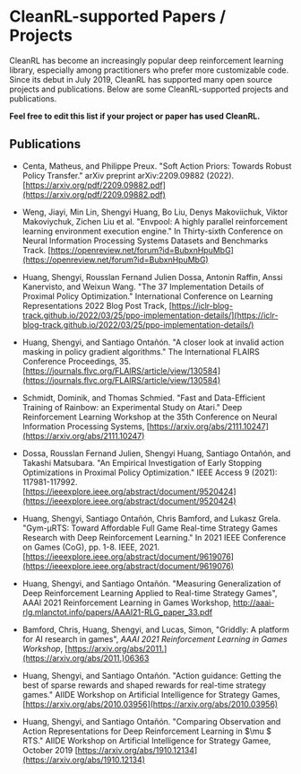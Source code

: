 # CleanRL-supported Papers / Projects

CleanRL has become an increasingly popular deep reinforcement learning library, especially among practitioners who prefer more customizable code. Since its debut in July 2019, CleanRL has supported many open source projects and publications. Below are some CleanRL-supported projects and publications.

**Feel free to edit this list if your project or paper has used CleanRL.**

## Publications

* Centa, Matheus, and Philippe Preux. "Soft Action Priors: Towards Robust Policy Transfer." arXiv preprint arXiv:2209.09882 (2022). [https://arxiv.org/pdf/2209.09882.pdf](https://arxiv.org/pdf/2209.09882.pdf)

* Weng, Jiayi, Min Lin, Shengyi Huang, Bo Liu, Denys Makoviichuk, Viktor Makoviychuk, Zichen Liu et al. "Envpool: A highly parallel reinforcement learning environment execution engine." In Thirty-sixth Conference on Neural Information Processing Systems Datasets and Benchmarks Track. [https://openreview.net/forum?id=BubxnHpuMbG](https://openreview.net/forum?id=BubxnHpuMbG)

* Huang, Shengyi, Rousslan Fernand Julien Dossa, Antonin Raffin, Anssi Kanervisto, and Weixun Wang. "The 37 Implementation Details of Proximal Policy Optimization." International Conference on Learning Representations 2022 Blog Post Track, [https://iclr-blog-track.github.io/2022/03/25/ppo-implementation-details/](https://iclr-blog-track.github.io/2022/03/25/ppo-implementation-details/)

* Huang, Shengyi, and Santiago Ontañón. "A closer look at invalid action masking in policy gradient algorithms." The International FLAIRS Conference Proceedings, 35. [https://journals.flvc.org/FLAIRS/article/view/130584](https://journals.flvc.org/FLAIRS/article/view/130584)

* Schmidt, Dominik, and Thomas Schmied. "Fast and Data-Efficient Training of Rainbow: an Experimental Study on Atari." Deep Reinforcement Learning Workshop at the 35th Conference on Neural Information Processing Systems, [https://arxiv.org/abs/2111.10247](https://arxiv.org/abs/2111.10247)


* Dossa, Rousslan Fernand Julien, Shengyi Huang, Santiago Ontañón, and Takashi Matsubara. "An Empirical Investigation of Early Stopping Optimizations in Proximal Policy Optimization." IEEE Access 9 (2021): 117981-117992. [https://ieeexplore.ieee.org/abstract/document/9520424](https://ieeexplore.ieee.org/abstract/document/9520424)

* Huang, Shengyi, Santiago Ontañón, Chris Bamford, and Lukasz Grela. "Gym-µRTS: Toward Affordable Full Game Real-time Strategy Games Research with Deep Reinforcement Learning." In 2021 IEEE Conference on Games (CoG), pp. 1-8. IEEE, 2021. [https://ieeexplore.ieee.org/abstract/document/9619076](https://ieeexplore.ieee.org/abstract/document/9619076)

* Huang, Shengyi, and Santiago Ontañón. "Measuring Generalization of Deep Reinforcement Learning Applied to Real-time Strategy Games", AAAI 2021 Reinforcement Learning in Games Workshop, http://aaai-rlg.mlanctot.info/papers/AAAI21-RLG_paper_33.pdf

* Bamford, Chris, Huang, Shengyi, and Lucas, Simon, "Griddly: A platform for AI research in games", *AAAI 2021 Reinforcement Learning in Games Workshop*, [https://arxiv.org/abs/2011.](https://arxiv.org/abs/2011.)06363

* Huang, Shengyi, and Santiago Ontañón. "Action guidance: Getting the best of sparse rewards and shaped rewards for real-time strategy games." AIIDE Workshop on Artificial Intelligence for Strategy Games, [https://arxiv.org/abs/2010.03956](https://arxiv.org/abs/2010.03956)

* Huang, Shengyi, and Santiago Ontañón. "Comparing Observation and Action Representations for Deep Reinforcement Learning in $\mu $ RTS." AIIDE Workshop on Artificial Intelligence for Strategy Gamee, October 2019 [https://arxiv.org/abs/1910.12134](https://arxiv.org/abs/1910.12134)